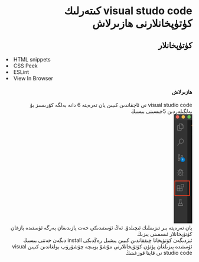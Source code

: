 <h1 dir='rtl' align='right'>
visual studo code كىتەرلىك كۈتۈپخانلارنى ھازىرلاش
</h1>
<h2 dir='rtl' align='right'>كۈتۈپخانلار</h2>
<li>HTML snippets</li>
<li>CSS Peek</li>
<li>ESLint</li>
<li>View In Browser</li>
<h4 dir='rtl' align='right'>
ھازىرلاش
</h4>
<p dir='rtl' align='right'>
visual studio code نى ئاچقاندىن كىيىن يان تەرەپتە 6 دانە بەلگە كۆرىسىز بۇ بەلگىلەردىن 5جىسىنى بىسىڭ </br>
<img src="Screen%20Shot%202020-03-05%20at%2018.29.35.png?raw=true" width="10%" height="15%">
</br>
يان تەرەپتە بىر تىزىملىك ئىچىلدۇ. ئەڭ ئۈستىدىكى خەت يازىدىغان يەرگە ئۈستىدە يازغان كۈتۈپخانلار ئىسمىنى يىزىڭ</br>
ئىزدىگەن كۈتۈپخانا چىققاندىن كىيىن يىشىل رەڭدىكى install دىگەن خەتنى بىسىڭ</br>
ئۈستىدە يىزىلغان پۈتۈن كۈتۈپخانلارنى مۇشۇ بويىچە چۈشۈرۈپ بولغاندىن كىيىن visual studio code نى قايتا قوزغىتىڭ</br>
</p>

